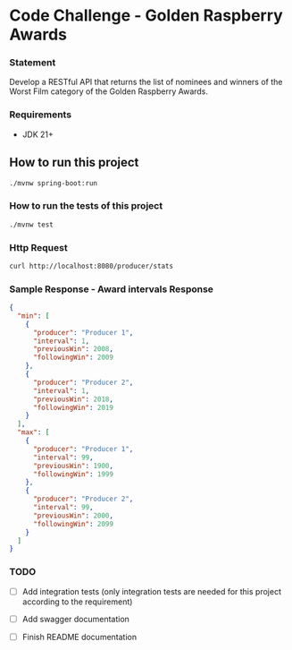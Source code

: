 # Code Challenge - Golden Raspberry Awards

### Statement
Develop a RESTful API that returns the list of nominees and winners of the Worst Film category of the Golden Raspberry Awards.

### Requirements
- JDK 21+

## How to run this project
```bash
./mvnw spring-boot:run
```

### How to run the tests of this project
```bash
./mvnw test
```

### Http Request
```bash
curl http://localhost:8080/producer/stats
```

### Sample Response - Award intervals Response
```json
{
  "min": [
    {
      "producer": "Producer 1",
      "interval": 1,
      "previousWin": 2008,
      "followingWin": 2009
    },
    {
      "producer": "Producer 2",
      "interval": 1,
      "previousWin": 2018,
      "followingWin": 2019
    }
  ],
  "max": [
    {
      "producer": "Producer 1",
      "interval": 99,
      "previousWin": 1900,
      "followingWin": 1999
    },
    {
      "producer": "Producer 2",
      "interval": 99,
      "previousWin": 2000,
      "followingWin": 2099
    }
  ]
}
```

### TODO
- [ ] Add integration tests (only integration tests are needed for this project according to the requirement)
- [ ] Add swagger documentation
- [ ] Finish README documentation

